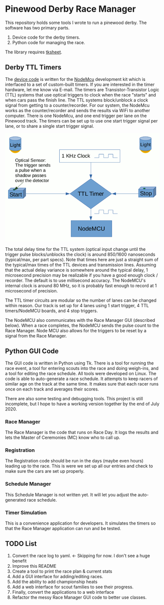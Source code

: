 # Pinewood Derby Race Manager

This repository holds some tools I wrote to run a pinewood derby. The software has two primary parts. 

1. Device code for the derby timers.
2. Python code for managing the race.

The library requires [tksheet](git@github.com:ragardner/tksheet.git).

## Derby TTL Timers

The [device code](NodeMCU_Code/DerbyTimerNodeMCU/DerbyTimerNodeMCU.ino) is written for the [NodeMcu](https://www.nodemcu.com/index_en.html) development kit which is interfaced to a set of custom-built timers. If you are interested in the timer hardware, let me know via E-mail. The timers are Transistor-Transistor Logic (TTL) systems that use optical triggers to clock when the race "starts" and when cars pass the finish line. The TTL systems block/unblock a clock signal from getting to a counter/recorder. For our system, the NodeMcu works as the counter/recorder and sends the results via WiFi to another computer. There is one NodeMcu, and one end trigger per lane on the Pinewood track. The timers can be set up to use one start trigger signal per lane, or to share a single start trigger signal.

![One Timer](Doc/DerbyTimer.gif)

The total delay time for the TTL system (optical input change until the trigger pulse blocks/unblocks the clock) is around 850/1600 nanoseconds (typical/max, per part specs). Note that times here are just a straight sum of the typical/max times of the TTL devices and transmission lines. Assuming that the actual delay variance is somewhere around the typical delay, 1 microsecond precision may be realizable if you have a good enough clock / recorder. The default is to use millisecond accuracy. The NodeMCU's internal clock is around 80 MHz, so it is probably fast enough to record at 1 microsecond of precision.

The TTL timer circuits are modular so the number of lanes can be changed within reason. Our track is set up for 4 lanes using 1 start trigger, 4 TTL timers/NodeMCU boards, and 4 stop triggers.

The NodeMCU also communicates with the Race Manager GUI (described below). When a race completes, the NodeMCU sends the pulse count to the Race Manager. Node MCU also allows for the triggers to be reset by a signal from the Race Manager.  

## Python GUI Code

The GUI code is written in Python using Tk. There is a tool for running the race event, a tool for entering scouts into the race and doing weigh-ins, and a tool for editing the race schedule. All tools were developed on Linux. The code is able to auto-generate a race schedule. It attempts to keep racers of similar age on the track at the same time. It makes sure that each racer runs once on each track and averages their scores. 

There are also some testing and debugging tools. This project is still incomplete, but I hope to have a working version together by the end of July 2020.

### Race Manager

The Race Manager is the code that runs on Race Day. It logs the results and lets the Master of Ceremonies (MC) know who to call up.

### Registration

The Registration code should be run in the days (maybe even hours) leading up to the race. This is were we set up all our entries and check to make sure the cars are set up properly.

### Schedule Manager

This Schedule Manager is not written yet. It will let you adjust the auto-generated race schedule.

### Timer Simulation

This is a convenience application for developers. It simulates the timers so that the Race Manager application can run and be tested.

## TODO List

  1. Convert the race log to yaml. <- Skipping for now. I don't see a huge benefit
  2. Improve this README
  3. Create a tool to print the race plan & current stats
  5. Add a GUI interface for adding/editing races.
  6. Add the ability to add championship heats
  7. Add a web interface for scout families to see their progress.
  8. Finally, convert the applications to a web interface
  9. Refactor the messy Race Manager GUI code to better use classes.

